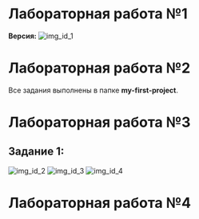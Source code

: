 # Лабораторная работа №1
**Версия:**
![img_id_1](/version.png)

# Лабораторная работа №2
Все задания выполнены в папке **my-first-project**.  

# Лабораторная работа №3
## Задание 1:
![img_id_2](/server_is_working.png) 
![img_id_3](/server_is_working2.png)
![img_id_4](/server_is_working3.png)

# Лабораторная работа №4